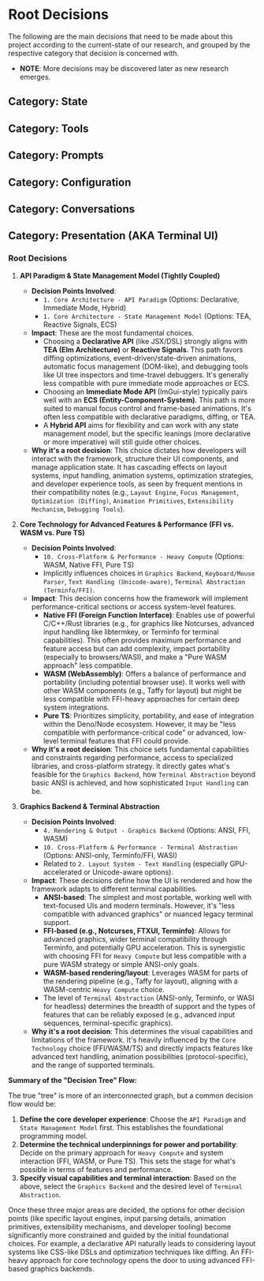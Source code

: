 # Root Decisions

The following are the main decisions that need to be made about this project according to the current-state of our research, and grouped by the respective category that decision is concerned with.

* **NOTE**: More decisions may be discovered later as new research emerges.

## Category: State

<!-- No research done yet. -->

## Category: Tools

<!-- No research done yet. -->

## Category: Prompts

<!-- No research done yet. -->

## Category: Configuration

<!-- No research done yet. -->

## Category: Conversations

<!-- No research done yet. -->

## Category: Presentation (AKA Terminal UI)


### Root Decisions

1.  **API Paradigm & State Management Model (Tightly Coupled)**
    *   **Decision Points Involved**:
        *   `1. Core Architecture - API Paradigm` (Options: Declarative, Immediate Mode, Hybrid)
        *   `1. Core Architecture - State Management Model` (Options: TEA, Reactive Signals, ECS)
    *   **Impact**: These are the most fundamental choices.
        *   Choosing a **Declarative API** (like JSX/DSL) strongly aligns with **TEA (Elm Architecture)** or **Reactive Signals**. This path favors diffing optimizations, event-driven/state-driven animations, automatic focus management (DOM-like), and debugging tools like UI tree inspectors and time-travel debuggers. It's generally less compatible with pure immediate mode approaches or ECS.
        *   Choosing an **Immediate Mode API** (ImGui-style) typically pairs well with an **ECS (Entity-Component-System)**. This path is more suited to manual focus control and frame-based animations. It's often less compatible with declarative paradigms, diffing, or TEA.
        *   A **Hybrid API** aims for flexibility and can work with any state management model, but the specific leanings (more declarative or more imperative) will still guide other choices.
    *   **Why it's a root decision**: This choice dictates how developers will interact with the framework, structure their UI components, and manage application state. It has cascading effects on layout systems, input handling, animation systems, optimization strategies, and developer experience tools, as seen by frequent mentions in their compatibility notes (e.g., `Layout Engine`, `Focus Management`, `Optimization (Diffing)`, `Animation Primitives`, `Extensibility Mechanism`, `Debugging Tools`).

2.  **Core Technology for Advanced Features & Performance (FFI vs. WASM vs. Pure TS)**
    *   **Decision Points Involved**:
        *   `10. Cross-Platform & Performance - Heavy Compute` (Options: WASM, Native FFI, Pure TS)
        *   Implicitly influences choices in `Graphics Backend`, `Keyboard/Mouse Parser`, `Text Handling (Unicode-aware)`, `Terminal Abstraction (Terminfo/FFI)`.
    *   **Impact**: This decision concerns how the framework will implement performance-critical sections or access system-level features.
        *   **Native FFI (Foreign Function Interface)**: Enables use of powerful C/C++/Rust libraries (e.g., for graphics like Notcurses, advanced input handling like libtermkey, or Terminfo for terminal capabilities). This often provides maximum performance and feature access but can add complexity, impact portability (especially to browsers/WASI), and make a "Pure WASM approach" less compatible.
        *   **WASM (WebAssembly)**: Offers a balance of performance and portability (including potential browser use). It works well with other WASM components (e.g., Taffy for layout) but might be less compatible with FFI-heavy approaches for certain deep system integrations.
        *   **Pure TS**: Prioritizes simplicity, portability, and ease of integration within the Deno/Node ecosystem. However, it may be "less compatible with performance-critical code" or advanced, low-level terminal features that FFI could provide.
    *   **Why it's a root decision**: This choice sets fundamental capabilities and constraints regarding performance, access to specialized libraries, and cross-platform strategy. It directly gates what's feasible for the `Graphics Backend`, how `Terminal Abstraction` beyond basic ANSI is achieved, and how sophisticated `Input Handling` can be.

3.  **Graphics Backend & Terminal Abstraction**
    *   **Decision Points Involved**:
        *   `4. Rendering & Output - Graphics Backend` (Options: ANSI, FFI, WASM)
        *   `10. Cross-Platform & Performance - Terminal Abstraction` (Options: ANSI-only, Terminfo/FFI, WASI)
        *   Related to `2. Layout System - Text Handling` (especially GPU-accelerated or Unicode-aware options).
    *   **Impact**: These decisions define how the UI is rendered and how the framework adapts to different terminal capabilities.
        *   **ANSI-based**: The simplest and most portable, working well with text-focused UIs and modern terminals. However, it's "less compatible with advanced graphics" or nuanced legacy terminal support.
        *   **FFI-based (e.g., Notcurses, FTXUI, Terminfo)**: Allows for advanced graphics, wider terminal compatibility through Terminfo, and potentially GPU acceleration. This is synergistic with choosing FFI for `Heavy Compute` but less compatible with a pure WASM strategy or simple ANSI-only goals.
        *   **WASM-based rendering/layout**: Leverages WASM for parts of the rendering pipeline (e.g., Taffy for layout), aligning with a WASM-centric `Heavy Compute` choice.
        *   The level of `Terminal Abstraction` (ANSI-only, Terminfo, or WASI for headless) determines the breadth of support and the types of features that can be reliably exposed (e.g., advanced input sequences, terminal-specific graphics).
    *   **Why it's a root decision**: This determines the visual capabilities and limitations of the framework. It's heavily influenced by the `Core Technology` choice (FFI/WASM/TS) and directly impacts features like advanced text handling, animation possibilities (protocol-specific), and the range of supported terminals.

**Summary of the "Decision Tree" Flow:**

The true "tree" is more of an interconnected graph, but a common decision flow would be:

1.  **Define the core developer experience**: Choose the `API Paradigm` and `State Management Model` first. This establishes the foundational programming model.
2.  **Determine the technical underpinnings for power and portability**: Decide on the primary approach for `Heavy Compute` and system interaction (FFI, WASM, or Pure TS). This sets the stage for what's possible in terms of features and performance.
3.  **Specify visual capabilities and terminal interaction**: Based on the above, select the `Graphics Backend` and the desired level of `Terminal Abstraction`.

Once these three major areas are decided, the options for other decision points (like specific layout engines, input parsing details, animation primitives, extensibility mechanisms, and developer tooling) become significantly more constrained and guided by the initial foundational choices. For example, a declarative API naturally leads to considering layout systems like CSS-like DSLs and optimization techniques like diffing. An FFI-heavy approach for core technology opens the door to using advanced FFI-based graphics backends.
